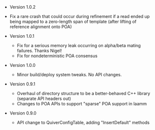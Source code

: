 * Version 1.0.2
 - Fix a rare crash that could occur during refinement if a read ended up being mapped
   to a zero-length span of template (after lifting of reference alignment onto POA)

* Version 1.0.1
  - Fix for a serious memory leak occurring on alpha/beta mating failures.  Thanks Nigel!
  - Fix for nondeterministic POA consensus

* Version 1.0.0
  - Minor build/deploy system tweaks.  No API changes.

* Version 0.9.1
  - Overhaul of directory structure to be a better-behaved C++ library (separate API headers out)
  - Changes to POA APIs to support "sparse" POA support in laamm

* Version 0.9.0
  - API change to QuiverConfigTable, adding "InsertDefault" methods
